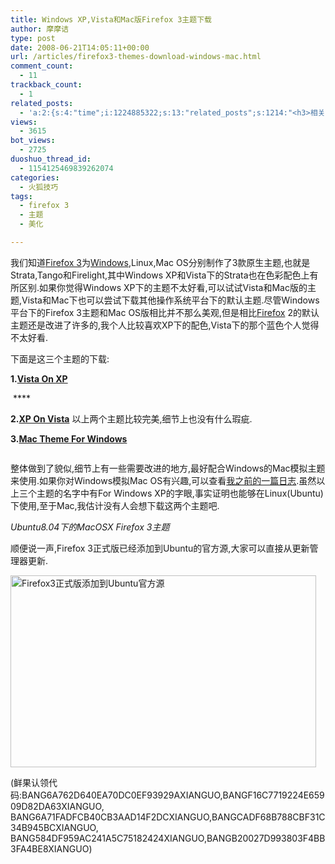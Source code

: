 ```yaml
---
title: Windows XP,Vista和Mac版Firefox 3主题下载
author: 摩摩诘
type: post
date: 2008-06-21T14:05:11+00:00
url: /articles/firefox3-themes-download-windows-mac.html
comment_count:
  - 11
trackback_count:
  - 1
related_posts:
  - 'a:2:{s:4:"time";i:1224885322;s:13:"related_posts";s:1214:"<h3>相关日志</h3><ul class="related_post"><li><a href="http://www.digglife.cn/articles/vista-theme-visual-style-download.html" title="7个漂亮的Vista主题(视觉样式)下载">7个漂亮的Vista主题(视觉样式)下载</a></li><li><a href="http://www.digglife.cn/articles/wallpaper-windows7.html" title="9枚Windows 7高清壁纸">9枚Windows 7高清壁纸</a></li><li><a href="http://www.digglife.cn/articles/firefox3-download-day.html" title="Go Go Go!Firefox 3!">Go Go Go!Firefox 3!</a></li><li><a href="http://www.digglife.cn/articles/add-google-toolbar-functions-firefox3.html" title="给Firefox 3添加Google Toolbar的功能">给Firefox 3添加Google Toolbar的功能</a></li><li><a href="http://www.digglife.cn/articles/firefox3rc1-download-improvements.html" title="Firefox 3 RC1发布,绿色便携版下载">Firefox 3 RC1发布,绿色便携版下载</a></li><li><a href="http://www.digglife.cn/articles/firefox3-beta5.html" title="Firefox 3 Beta 5发布,绿色便携版下载">Firefox 3 Beta 5发布,绿色便携版下载</a></li><li><a href="http://www.digglife.cn/articles/firefox-addons-new-site.html" title="Firefox 3附加软件页面预览">Firefox 3附加软件页面预览</a></li></ul>";}'
views:
  - 3615
bot_views:
  - 2725
duoshuo_thread_id:
  - 1154125469839262074
categories:
  - 火狐技巧
tags:
  - firefox 3
  - 主题
  - 美化

---
```

我们知道<a title="Firefox 3" href="https://www.digglife.net/articles/tag/firefox-3" target="_blank">Firefox 3</a>为<a title="Windows技巧" href="https://www.digglife.net/articles/category/windows-tricks" target="_blank">Windows</a>,Linux,Mac OS分别制作了3款原生主题,也就是Strata,Tango和Firelight,其中Windows XP和Vista下的Strata也在色彩配色上有所区别.如果你觉得Windows XP下的主题不太好看,可以试试Vista和Mac版的主题,Vista和Mac下也可以尝试下载其他操作系统平台下的默认主题.尽管Windows平台下的Firefox 3主题和Mac OS版相比并不那么美观,但是相比<a title="Firefox" href="https://www.digglife.net/articles/category/firefox" target="_blank">Firefox</a> 2的默认主题还是改进了许多的,我个人比较喜欢XP下的配色,Vista下的那个蓝色个人觉得不太好看.

下面是这三个主题的下载:

<!--more-->

**1.**<a title="Firefox 3的Vista主题" href="https://addons.mozilla.org/en-US/firefox/addon/6839" target="_blank"><strong>Vista On XP</strong></a>

<a title="Firefox 3的Vista主题" href="https://addons.mozilla.org/en-US/firefox/addon/6839" target="_blank"><strong></strong></a> <a title="Windows XP下使用Firefox 3的Vista主题" href="http://www.bababian.com/photozoom.sl?pictureid=CBB7A007886A1D6096CFA85A6EE9A565DT&size=5&viewID=B1E9FC10C6126F1235669209174F8D53UR" target="_blank"><img src="http://digglife.qiniudn.com/qiniu/2546/image/dd5fc9172b13d3610afd04ce53206a1d.jpg" alt="" /></a> ****

**2.**<a title="Firefox 3的XP主题" href="https://addons.mozilla.org/en-US/firefox/addon/7119" target="_blank"><strong>XP On Vista</strong></a> 以上两个主题比较完美,细节上也没有什么瑕疵.

**3.**<a title="Windows下使用Mac主题" href="https://addons.mozilla.org/en-US/firefox/addon/7172" target="_blank"><strong>Mac Theme For Windows</strong></a>

<a title="Windows下使用Mac主题" href="https://addons.mozilla.org/en-US/firefox/addon/7172" target="_blank"><strong></strong></a> <a title="Windows XP下使用Firefox 3的Mac版主题" href="http://www.bababian.com/photozoom.sl?pictureid=1A3D3C52D7DC5F605838869AF951E8F1DT&size=5&viewID=B1E9FC10C6126F1235669209174F8D53UR" target="_blank"><img src="http://digglife.qiniudn.com/qiniu/2546/image/1a599dd5f1cb700ba34fb0171bb769c2.jpg" alt="" /></a>

整体做到了貌似,细节上有一些需要改进的地方,最好配合Windows的Mac模拟主题来使用.如果你对Windows模拟Mac OS有兴趣,可以查看<a title="主题大变脸:Windows XP模拟苹果Mac OSX" href="https://www.digglife.net/articles/transform-windows-to-osx.html" target="_blank">我之前的一篇日志</a>.虽然以上三个主题的名字中有For Windows XP的字眼,事实证明也能够在Linux(Ubuntu)下使用,至于Mac,我估计没有人会想下载这两个主题吧.

_Ubuntu8.04下的MacOSX Firefox 3主题_ <a title="Ubuntu下的Mac OSX Firefox 3主题" href="http://www.bababian.com/photozoom.sl?pictureid=202E8AC66CE67BCC3AD2F045677FE3EEDT&size=5&viewID=B1E9FC10C6126F1235669209174F8D53UR" target="_blank"><img src="http://digglife.qiniudn.com/qiniu/2546/image/5442f9770c848041d9d0ee38b89a15d2.jpg" alt="" /></a>

顺便说一声,Firefox 3正式版已经添加到Ubuntu的官方源,大家可以直接从更新管理器更新.

<img style="vertical-align: text-bottom;" src="http://digglife.qiniudn.com/qiniu/2546/image/31480359875fe07e22d5351b89ff523a.jpg" alt="Firefox3正式版添加到Ubuntu官方源" width="489" height="307" />

(鲜果认领代码:BANG6A762D640EA70DC0EF93929AXIANGUO,BANGF16C7719224E65909D82DA63XIANGUO, BANG6A71FADFCB40CB3AAD14F2DCXIANGUO,BANGCADF68B788CBF31C34B945BCXIANGUO, BANG584DF959AC241A5C75182424XIANGUO,BANGB20027D993803F4BB3FA4BE8XIANGUO)